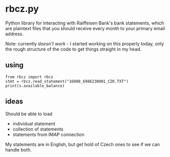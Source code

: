 # rbcz.py
Python library for interacting with Raiffeisen Bank's bank statements, which are plaintext files that you should receive every month to your primary email address.

Note: currently *doesn't work* - I started working on this properly today, only the rough structure of the code to get things straight in my head.

## using

```
from rbcz import rbcz
stmt = rbcz.read_statement("16008_6986230001_CZK.TXT")
print(s.available_balance)
```

## ideas

Should be able to load
- individual statement
- collection of statements
- statements from IMAP connection

My statements are in English, but get hold of Czech ones to see if we can handle both.